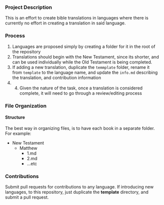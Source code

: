 ### Project Description
This is an effort to create bible translations in languages where there is currently no effort in creating a translation in said language.

### Process
1. Languages are proposed simply by creating a folder for it in the root of the repository
2. Translations should begin with the New Testament, since its shorter, and can be used individually while the Old Testament is being completed.
3. If adding a new translation, duplicate the `temmplate` folder, rename it from `template` to the language name, and update the `info.md` describing the translation, and contribution information
4. 4. Given the nature of the task, once a translation is considered complete, it will need to go through a review/editing process

### File Organization
#### Structure
The best way in organizing files, is to have each book in a separate folder. For example:
- New Testament
    - Matthew
         - 1.md
         - 2.md
         - ...etc

### Contributions
Submit pull requests for contributions to any language. If introducing new languages, to this repository, just duplicate the **template** directory, and submit a pull request.
